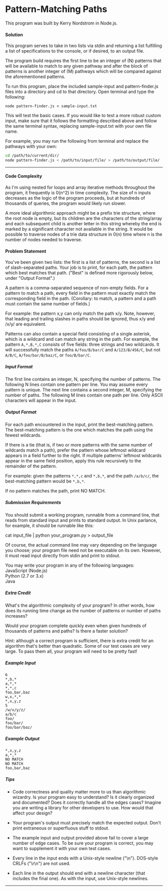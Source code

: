 # Pattern-Matching Paths 

  This program was built by Kerry Nordstrom in Node.js.
  
  #### Solution

 This program serves to take in two lists via stdin and returning a list fulfilling a list of specifications to the console, or if desired, to an output file.  
  
The program build requires the first line to be an integer of (N) patterns that will be available to match to any given pathway and after the block of patterns is another integer of (M) pathways which will be compared against the aforementioned patterns.  

To run this program, place the included sample-input and pattern-finder.js files into a directory and cd to that directory.  Open terminal and type the following:

```
node pattern-finder.js < sample-input.txt
```
This will test the basic cases.  If you would like to test a more robust custom input, make sure that it follows the formatting described above and follow the same terminal syntax, replacing sample-input.txt with your own file name.

For example, you may run the following from terminal and replace the pathways with your own:
```bash
cd /path/to/current/dir/
node pattern-finder.js < /path/to/input/file/ > /path/to/output/file/
```

---

#### Code Complexity
As I'm using nested for loops and array iterative methods throughout the program, it frequently is 0(n^2) in time complexity.  The size of n inputs decreases as the logic of the program proceeds, but at hundreds of thousands of queries, the program would likely run slower. 

A more ideal algorithmic approach might be a prefix trie structure, where the root node is empty, but its children are the characters of the string/array and each subsequent child is another letter in this string whereby the end is marked by a significant character not available in the string.  It would be possible to traverse nodes of a trie data structure in 0(n) time where n is the number of nodes needed to traverse.



#### Problem Statement 

You've been given two lists: the first is a list of patterns, the second 
is a list of slash-separated paths. Your job is to print, for each path, 
the pattern which best matches that path. ("Best" is defined more 
rigorously below, under "Output Format".) 

A pattern is a comma-separated sequence of non-empty fields. For a 
pattern to match a path, every field in the pattern must exactly match 
the corresponding field in the path. (Corollary: to match, a pattern and 
a path must contain the same number of fields.) 

For example: the pattern x,y can only match the path x/y. Note, however, that leading and trailing slashes in paths should be ignored, thus x/y and /x/y/ are equivalent. 

Patterns can also contain a special field consisting of a single 
asterisk, which is a wildcard and can match any string in the path. 
For example, the pattern `A,*,B,*,C` consists of five fields: three 
strings and two wildcards. It will successfully match the paths 
`A/foo/B/bar/C` and `A/123/B/456/C`, but not `A/B/C`, 
`A/foo/bar/B/baz/C`, or `foo/B/bar/C`. 

##### Input Format 

The first line contains an integer, N, specifying the number of 
patterns. The following N lines contain one pattern per line. You may 
assume every pattern is unique. The next line contains a second integer, 
M, specifying the number of paths. The following M lines contain one 
path per line. Only ASCII characters will appear in the input. 

##### Output Format 

For each path encountered in the input, print the best-matching 
pattern. The best-matching pattern is the one which matches the path 
using the fewest wildcards. 

If there is a tie (that is, if two or more patterns with the same number 
of wildcards match a path), prefer the pattern whose leftmost wildcard 
appears in a field further to the right. If multiple patterns' leftmost 
wildcards appear in the same field position, apply this rule recursively 
to the remainder of the pattern. 

For example: given the patterns `*,*,c` and `*,b,*`, and the path 
`/a/b/c/`, the best-matching pattern would be `*,b,*`. 

If no pattern matches the path, print NO MATCH. 

##### Submission Requirements 

You should submit a working program, runnable from a command line, that 
reads from standard input and prints to standard output. In Unix 
parlance, for example, it should be runnable like this: 

cat input_file | python your_program.py > output_file 

Of course, the actual command line may vary depending on the language 
you choose; your program file need not be executable on its own. 
However, it must read input directly from stdin and print to stdout. 

You may write your program in any of the following languages:  
JavaScript (Node.js)  
Python (2.7 or 3.x)  
Java

##### Extra Credit 
What's the algorithmic complexity of your program? In other words, how 
does its running time change as the number of patterns or number of 
paths increases? 

Would your program complete quickly even when given hundreds of 
thousands of patterns and paths? Is there a faster solution? 

Hint: although a correct program is sufficient, there is extra credit 
for an algorithm that's better than quadratic. Some of our test cases 
are very large. To pass them all, your program will need to be pretty 
fast! 

##### Example Input 

```
6  
*,b,*   
a,*,*  
*,*,c  
foo,bar,baz   
w,x,*,*  
*,x,y,z  
5  
/w/x/y/z/   
a/b/c  
foo/  
foo/bar/   
foo/bar/baz/   
```
##### Example Output 
```
*,x,y,z   
a,*,*  
NO MATCH   
NO MATCH  
foo,bar,baz 
```

##### Tips 

- Code correctness and quality matter more to us than algorithmic wizardry. Is your program easy to understand? Is it clearly organized and documented? Does it correctly handle all the edges cases? Imagine you are writing a library for other developers to use. How would that affect your design? 

- Your program's output must precisely match the expected output. Don't print extraneous or superfluous stuff to stdout. 

- The example input and output provided above fail to cover a large number of edge cases. To be sure your program is correct, you may want to supplement it with your own test cases. 

- Every line in the input ends with a Unix-style newline ("\n"). DOS-style CRLFs ("\r\n") are not used. 

- Each line in the output should end with a newline character (that includes the final one). As with the input, use Unix-style newlines.

---
